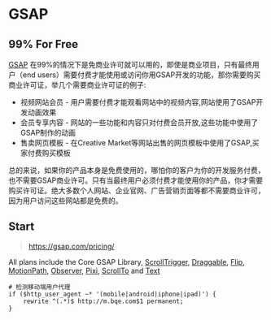 # GSAP

## 99% For Free
[GSAP](https://gsap.com/pricing/#features-table) 在99%的情况下是免商业许可就可以用的，即使是商业项目，只有最终用户（end users）需要付费才能使用或访问你用GSAP开发的功能，那你需要购买商业许可证，举几个需要商业许可证的例子:
- 视频网站会员 - 用户需要付费才能观看网站中的视频内容,网站使用了GSAP开发动画效果
- 会员专享内容 - 网站的一些功能和内容只对付费会员开放,这些功能中使用了GSAP制作的动画
- 售卖网页模板 - 在Creative Market等网站出售的网页模板中使用了GSAP,买家付费购买模板

总的来说，如果你的产品本身是免费使用的，哪怕你的客户为你的开发服务付费，也不需要GSAP商业许可。只有当最终用户必须付费才能使用你的产品，你才需要购买许可证。绝大多数个人网站、企业官网、广告营销页面等都不需要商业许可，因为用户访问这些网站都是免费的。

## Start

> https://gsap.com/pricing/

All plans include the Core GSAP Library, [ScrollTrigger](https://gsap.com/docs/v3/Plugins/ScrollTrigger/), [Draggable](https://gsap.com/docs/v3/Plugins/Draggable/), [Flip](https://gsap.com/docs/v3/Plugins/Flip/), [MotionPath](https://gsap.com/docs/v3/Plugins/MotionPathPlugin/), [Observer](https://gsap.com/docs/v3/Plugins/Observer/), [Pixi](https://gsap.com/docs/v3/Plugins/PixiPlugin/), [ScrollTo](https://gsap.com/docs/v3/Plugins/ScrollToPlugin/) and [Text](https://gsap.com/docs/v3/Plugins/TextPlugin/)

```nginx
# 检测移动端用户代理
if ($http_user_agent ~* '(mobile|android|iphone|ipad)') {
    rewrite ^(.*)$ http://m.bqe.com$1 permanent;
}
```



